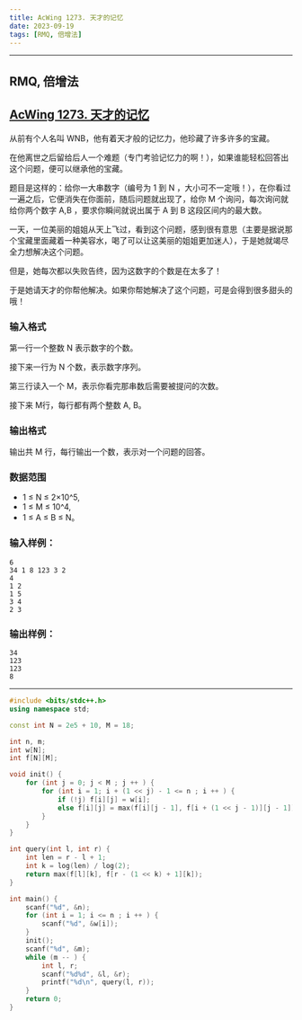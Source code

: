 ```yaml
---
title: AcWing 1273. 天才的记忆
date: 2023-09-19
tags: [RMQ, 倍增法]
---
```


---
## RMQ, 倍增法

## [AcWing 1273. 天才的记忆](https://www.acwing.com/problem/content/1275/)


从前有个人名叫 WNB，他有着天才般的记忆力，他珍藏了许多许多的宝藏。

在他离世之后留给后人一个难题（专门考验记忆力的啊！），如果谁能轻松回答出这个问题，便可以继承他的宝藏。

题目是这样的：给你一大串数字（编号为 1
 到 N
，大小可不一定哦！），在你看过一遍之后，它便消失在你面前，随后问题就出现了，给你 M
 个询问，每次询问就给你两个数字 A,B
，要求你瞬间就说出属于 A
 到 B
 这段区间内的最大数。

一天，一位美丽的姐姐从天上飞过，看到这个问题，感到很有意思（主要是据说那个宝藏里面藏着一种美容水，喝了可以让这美丽的姐姐更加迷人），于是她就竭尽全力想解决这个问题。

但是，她每次都以失败告终，因为这数字的个数是在太多了！

于是她请天才的你帮他解决。如果你帮她解决了这个问题，可是会得到很多甜头的哦！

### 输入格式
第一行一个整数 N 表示数字的个数。

接下来一行为 N 个数，表示数字序列。

第三行读入一个 M，表示你看完那串数后需要被提问的次数。

接下来 M行，每行都有两个整数 A, B。

### 输出格式
输出共 M 行，每行输出一个数，表示对一个问题的回答。

### 数据范围
+ 1 ≤ N ≤ 2×10^5,
+ 1 ≤ M ≤ 10^4,
+ 1 ≤ A ≤ B ≤ N。
### 输入样例：
```
6
34 1 8 123 3 2
4
1 2
1 5
3 4
2 3
```
### 输出样例：
```
34
123
123
8
```
---
```cpp
#include <bits/stdc++.h>
using namespace std;

const int N = 2e5 + 10, M = 18;

int n, m;
int w[N];
int f[N][M];

void init() {
    for (int j = 0; j < M ; j ++ ) {
        for (int i = 1; i + (1 << j) - 1 <= n ; i ++ ) {
            if (!j) f[i][j] = w[i];
            else f[i][j] = max(f[i][j - 1], f[i + (1 << j - 1)][j - 1]);
        }
    }
}

int query(int l, int r) {
    int len = r - l + 1;
    int k = log(len) / log(2);
    return max(f[l][k], f[r - (1 << k) + 1][k]);
}

int main() {
    scanf("%d", &n);
    for (int i = 1; i <= n ; i ++ ) {
        scanf("%d", &w[i]);
    }
    init();
    scanf("%d", &m);
    while (m -- ) {
        int l, r;
        scanf("%d%d", &l, &r);
        printf("%d\n", query(l, r));
    }
    return 0;
}
```
